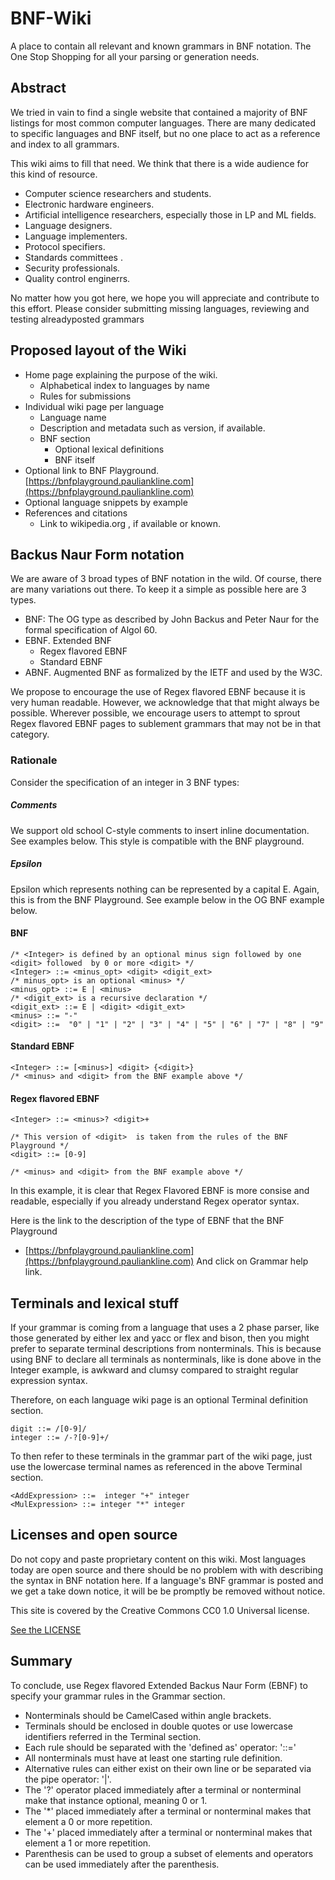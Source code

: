 # BNF-Wiki
A place to contain all relevant and known grammars in BNF notation.
The One Stop Shopping for all your parsing or generation needs.

## Abstract

We tried in vain to find a single website that contained a majority of
BNF listings for most common computer languages. There are many dedicated to
specific languages and BNF itself, but no one place to act as a reference and index
to all grammars.





This wiki aims to fill that need. We think that there is a wide audience for this kind of resource.

- Computer science researchers and students.
- Electronic hardware engineers.
- Artificial intelligence researchers, especially those in LP and ML fields.
- Language designers.
- Language implementers.
- Protocol specifiers.
- Standards committees .
- Security professionals.
- Quality control enginerrs.


No matter how you got here, we hope you will appreciate and contribute
to this effort. Please consider submitting missing languages, reviewing and testing  alreadyposted grammars 


## Proposed layout of the Wiki

- Home page explaining the purpose of the wiki.
  * Alphabetical index to languages by name
  * Rules for submissions
- Individual wiki page per language
  * Language name
  * Description and metadata such as version, if available.
  * BNF section
    - Optional lexical definitions
    - BNF itself
- Optional link to BNF Playground.[https://bnfplayground.pauliankline.com](https://bnfplayground.pauliankline.com)
- Optional language snippets by example
- References and citations
  * Link to wikipedia.org , if available or known.

## Backus Naur Form notation

We are aware of 3 broad types of BNF notation in the wild. Of course, there are many 
variations out there. To keep it a simple as possible here are 3 types.

- BNF: The OG type as described by John Backus and Peter Naur for the formal specification of Algol 60.
- EBNF. Extended BNF
  * Regex flavored EBNF
  * Standard EBNF
- ABNF. Augmented BNF as formalized by the IETF and used by the W3C.


We propose to encourage the use of Regex flavored EBNF because it is very human readable.
However, we acknowledge that that might always be possible. Wherever possible,
we encourage users to attempt to sprout Regex flavored EBNF pages to sublement grammars
that may not be in that category.





### Rationale

Consider the  specification of an integer in 3 BNF types:

##### Comments

We support old school C-style comments to insert inline documentation. See examples below.
This style is compatible with the BNF playground.


##### Epsilon

Epsilon which represents nothing can be represented by a capital E. Again, this is from
the BNF Playground. See example below in the OG BNF example below.

#### BNF

```BNF
/* <Integer> is defined by an optional minus sign followed by one <digit> followed  by 0 or more <digit> */
<Integer> ::= <minus_opt> <digit> <digit_ext>
/* minus_opt> is an optional <minus> */
<minus_opt> ::= E | <minus>
/* <digit_ext> is a recursive declaration */
<digit_ext> ::= E | <digit> <digit_ext>
<minus> ::= "-"
<digit> ::=  "0" | "1" | "2" | "3" | "4" | "5" | "6" | "7" | "8" | "9"
```

#### Standard EBNF

```EBNF
<Integer> ::= [<minus>] <digit> {<digit>}
/* <minus> and <digit> from the BNF example above */
```

#### Regex flavored EBNF

```EBNF
<Integer> ::= <minus>? <digit>+

/* This version of <digit>  is taken from the rules of the BNF Playground */
<digit> ::= [0-9]

/* <minus> and <digit> from the BNF example above */
```

In this example, it is clear that Regex Flavored  EBNF is more consise and readable, 
especially if you already understand Regex operator syntax.

Here is the link to the description of the type of EBNF that the BNF Playground
- [https://bnfplayground.pauliankline.com](https://bnfplayground.pauliankline.com) And click on Grammar help link.

## Terminals and lexical stuff

If your grammar is coming from a language that uses a 2 phase parser, like those
generated by either lex and yacc or flex and bison, then you might prefer
to separate terminal descriptions from nonterminals. This is because using BNF
to declare all terminals as nonterminals, like is done above in the  Integer example,
is awkward and clumsy compared to straight regular expression syntax.

Therefore, on each language wiki page is an optional Terminal definition section.

```
digit ::= /[0-9]/
integer ::= /-?[0-9]+/
```

To then refer to these terminals in the grammar part of the wiki page,
just use the lowercase terminal names as referenced in the above  Terminal section.

```EBNF
<AddExpression> ::=  integer "+" integer
<MulExpression> ::= integer "*" integer
```


## Licenses and open source

Do not copy and paste proprietary content on this wiki. Most languages
today  are open source and there should be no problem with with describing the syntax in BNF notation here.
If a language's BNF grammar is posted and we get a take down notice, it will be be
promptly be removed without notice.

This  site is covered by the Creative Commons CC0 1.0 Universal
license.

[See the LICENSE](LICENSE)



## Summary

To conclude, use Regex flavored Extended Backus Naur Form (EBNF) to specify
your grammar rules in the Grammar section. 

- Nonterminals should be  CamelCased within angle brackets.
- Terminals should be enclosed in double quotes or use lowercase identifiers referred  in the Terminal section.
- Each rule should be separated with the 'defined as' operator: '::='
- All nonterminals must have at least one starting rule definition.
- Alternative rules can either exist on their own line or be separated via the pipe operator: '|'.
- The '?' operator placed immediately after a terminal or nonterminal make that instance optional, meaning 0 or 1.
- The '*' placed immediately after a terminal or nonterminal makes that element a 0 or more repetition.
- The '+' placed immediately after a terminal or nonterminal makes that element a 1 or more repetition.
- Parenthesis can be used to group a subset of elements and operators can be used immediately after the parenthesis.


